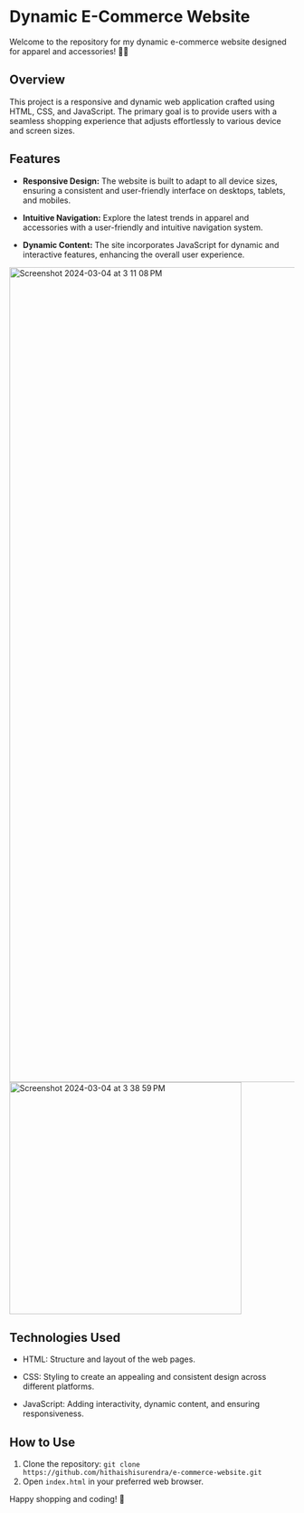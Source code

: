 # Dynamic E-Commerce Website

Welcome to the repository for my dynamic e-commerce website designed for apparel and accessories! 🛒👗

## Overview

This project is a responsive and dynamic web application crafted using HTML, CSS, and JavaScript. The primary goal is to provide users with a seamless shopping experience that adjusts effortlessly to various device and screen sizes.

## Features

- **Responsive Design:** The website is built to adapt to all device sizes, ensuring a consistent and user-friendly interface on desktops, tablets, and mobiles.
  
- **Intuitive Navigation:** Explore the latest trends in apparel and accessories with a user-friendly and intuitive navigation system.

- **Dynamic Content:** The site incorporates JavaScript for dynamic and interactive features, enhancing the overall user experience.

<img width="1440" alt="Screenshot 2024-03-04 at 3 11 08 PM" src="https://github.com/hithaishisurendra/e-commerce-website/assets/114680442/868b7a70-851a-461f-95f3-7f876132381d">

<img width="410" alt="Screenshot 2024-03-04 at 3 38 59 PM" src="https://github.com/hithaishisurendra/e-commerce-website/assets/114680442/f1e17408-b557-4c46-9c94-0afb1bceac34">

## Technologies Used

- HTML: Structure and layout of the web pages.
  
- CSS: Styling to create an appealing and consistent design across different platforms.

- JavaScript: Adding interactivity, dynamic content, and ensuring responsiveness.

## How to Use

1. Clone the repository: `git clone https://github.com/hithaishisurendra/e-commerce-website.git`
2. Open `index.html` in your preferred web browser.



Happy shopping and coding! 🌟
